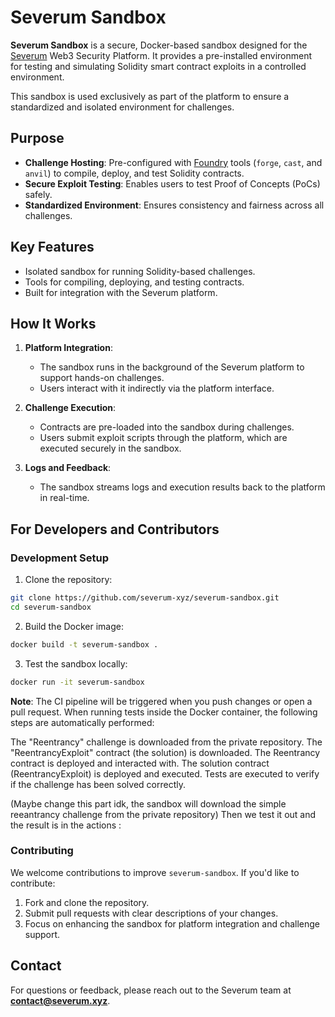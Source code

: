 # Severum Sandbox

**Severum Sandbox** is a secure, Docker-based sandbox designed for the [Severum](https://severum.xyz/) Web3 Security Platform. It provides a pre-installed environment for testing and simulating Solidity smart contract exploits in a controlled environment.

This sandbox is used exclusively as part of the platform to ensure a standardized and isolated environment for challenges.

## Purpose

- **Challenge Hosting**: Pre-configured with [Foundry](https://github.com/foundry-rs/foundry) tools (`forge`, `cast`, and `anvil`) to compile, deploy, and test Solidity contracts.
- **Secure Exploit Testing**: Enables users to test Proof of Concepts (PoCs) safely.
- **Standardized Environment**: Ensures consistency and fairness across all challenges.

## Key Features

- Isolated sandbox for running Solidity-based challenges.
- Tools for compiling, deploying, and testing contracts.
- Built for integration with the Severum platform.

## How It Works

1. **Platform Integration**:
   - The sandbox runs in the background of the Severum platform to support hands-on challenges.
   - Users interact with it indirectly via the platform interface.
   
2. **Challenge Execution**:
   - Contracts are pre-loaded into the sandbox during challenges.
   - Users submit exploit scripts through the platform, which are executed securely in the sandbox.

3. **Logs and Feedback**:
   - The sandbox streams logs and execution results back to the platform in real-time.

## For Developers and Contributors

### Development Setup
1. Clone the repository:
```bash
git clone https://github.com/severum-xyz/severum-sandbox.git
cd severum-sandbox
```

2. Build the Docker image:
```bash
docker build -t severum-sandbox .
```

3. Test the sandbox locally:
```bash
docker run -it severum-sandbox
```

**Note**: The CI pipeline will be triggered when you push changes or open a pull request. When running tests inside the Docker container, the following steps are automatically performed:

The "Reentrancy" challenge is downloaded from the private repository.
The "ReentrancyExploit" contract (the solution) is downloaded.
The Reentrancy contract is deployed and interacted with.
The solution contract (ReentrancyExploit) is deployed and executed.
Tests are executed to verify if the challenge has been solved correctly.


(Maybe change this part idk, the sandbox will download the simple reeantrancy challenge from the private repository)
Then we test it out and the result is in the actions :

### Contributing
We welcome contributions to improve `severum-sandbox`. If you'd like to contribute:
1. Fork and clone the repository.
2. Submit pull requests with clear descriptions of your changes.
3. Focus on enhancing the sandbox for platform integration and challenge support.

## Contact

For questions or feedback, please reach out to the Severum team at **contact@severum.xyz**.
